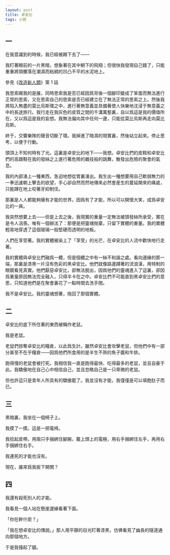```yaml
---
layout: post
title: 卓安比
tags: 小說
---
```

## 一
在我意識到的時候，我已經被踢下去了——

我盯著眼前的一片黑暗，想象著在其中朝下的飛翔；但很快我發現自己錯了，只能重重將頭擲落在潮濕而粘稠的凹凸不平的水泥地上。

<p class="aside">參見《<a href="https://bgm.tv/subject/22478">改造新人類</a>》第 1 話</p>我思索踢我的是誰，同時思索我是否已經因爲背後一個腳印變成了笨蛋而無法進行正常的思索，又在思索自己的思索是否已經建立在了無法正常的思索之上。然後我將陷入無盡的莫比烏斯環之中，進行著無意義並具備著使人快樂地沈浸于無意義之中的長途旅行。我行走在我灰色的皮質之間的千溝萬壑裏，自以爲這是我的價值所在，又以爲這是我的妄想。我無法偏向其中任何一邊，只能從莫比烏斯再走向莫比烏斯。

終于，交響樂隊的聲音切斷了環。我掉進了暗濕的現實裏，然後站立起來。停止思考，以便于行動。

頭頂上不知何時有了光。這裏是卓安比的地下——我想。卓安比們的皮鞋和卓安比們的高跟鞋在我的發絲之上進行著危險的雜技般的跳舞，散發出危險的聚會的氣息。

我的內部湧上一種東西，急迫地想從胃裏湧出。我生出一種想要用自己軟弱無力的一拳迅速朝上擊去的欲望，手心卻自然而然地傳來必然會産生的蔓延開來的痛處，只能蹲在地上咬著牙抑制住。

那裏是人人都能夠擁有才能的世界。因爲有了才能，所以可以開懷大笑，成爲卓安比的一員。

我突然想要上去——但是上去之後，我現實的重量一定無法被頭發絲所承受，實在是令人沮喪。唯有一個辦法了：那便是把靈魂抛棄，只留下實體的重量。我的實體輕易地穿透了這個玻璃一般堅硬而透明的地板。

人們在享受著。我的實體被染上了「享受」的光芒，在卓安比的人流中歡快地行走著。

我的實體與卓安比們融爲一體，但是個體之中有一絲不和諧之處。看向邊緣的那一端，那裏是漆黑一片沒有色彩的黑卓安比。他們就像路邊蹲著的流浪漢，用特制的眼鏡看見真實。他們厭惡卓安比，卻無法脫出，因爲他們的靈魂進入了這裏，卻因爲重量原因無法完全融入，只得半卡在之中。卓安比們不可能直到黑卓安比們的意思，只知道他們是在聚會裏花了一點時間去洗手間。

我不是卓安比。我的靈魂想著，拖回了那個實體。

## 二
卓安比的底下所住著的東西被稱作老鼠。

我是老鼠。

老鼠們掠奪卓安比的糧倉，以此爲生計。雖然卓安比會攻擊老鼠，但他們中有一部分甚至不在乎糧倉——因爲他們所食用的是半生不熟的魚子醬和牛排。

跑得慢的老鼠會被打死。我相信我一直是跑得最快、吃得最多的老鼠，並且自豪于此。我驕傲地在自己心中相信自己，並且忽略自己是一只卑微的老鼠。

但也許這只是青年人所具有的驕傲罷了。我並沒有才能，我僅僅是可以填飽肚子而已。

## 三
黑暗裏，我坐在一個椅子上。

我摸了一摸。這是一把電椅。

我拾起皮帶。用兩只手捆綁住腳腕，戴上頭上的電極，用右手捆綁住左手，再用右手捆綁住右手。

我連死的才能也沒有。

現在，誰來爲我扳下開關？

## 四
我還有殺死別人的才能。

我看見一個人站在懸崖邊緣看著下面。

「你在幹什麽？」

「我在想卓安比的傳說。」那人用平靜的目光盯著漆黑，仿佛看見了幽長的隧道通向那個地方。

于是我擡起了腿。